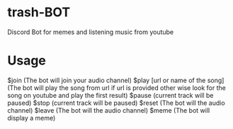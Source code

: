 # trash-BOT

Discord Bot for memes and listening music from youtube 

# Usage

$join (The bot will join your audio channel)
$play [url or name of the song] (The bot will play the song from url if url is provided other wise look for the song on youtube and play the first result)
$pause (current track will be paused)
$stop (current track will be paused)
$reset (The bot will the audio channel)
$leave (The bot will the audio channel)
$meme (The bot will display a meme)
